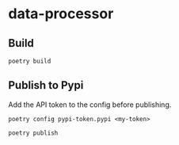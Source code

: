 # data-processor

## Build


```
poetry build
```

## Publish to Pypi

Add the API token to the config before publishing.
```
poetry config pypi-token.pypi <my-token>
```


```
poetry publish
```

